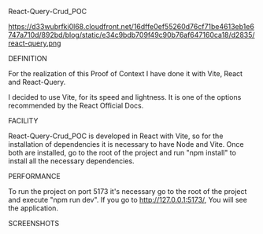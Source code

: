 React-Query-Crud_POC

https://d33wubrfki0l68.cloudfront.net/16dffe0ef55260d76cf71be4613eb1e6747a710d/892bd/blog/static/e34c9bdb709f49c90b76af647160ca18/d2835/react-query.png

DEFINITION

For the realization of this Proof of Context I have done it with Vite, React and React-Query.

I decided to use Vite, for its speed and lightness. It is one of the options recommended by the React Official Docs.

FACILITY

React-Query-Crud_POC is developed in React with Vite, so for the installation of dependencies it is necessary to have Node and Vite. Once both are installed, go to the root of the project and run "npm install" to install all the necessary dependencies.

PERFORMANCE

To run the project on port 5173 it's necessary go to the root of the project and execute "npm run dev". If you go to http://127.0.0.1:5173/, You will see the application.

SCREENSHOTS
